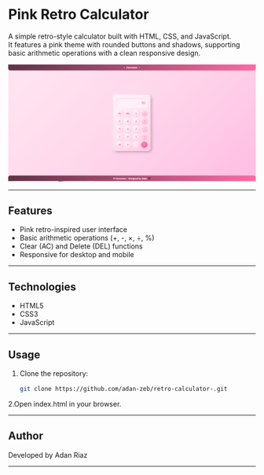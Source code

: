 # Pink Retro Calculator

A simple retro-style calculator built with HTML, CSS, and JavaScript.  
It features a pink theme with rounded buttons and shadows, supporting basic arithmetic operations with a clean responsive design.  

![Calculator Interface](calculator.PNG)

---

## Features
- Pink retro-inspired user interface  
- Basic arithmetic operations (+, -, ×, ÷, %)  
- Clear (AC) and Delete (DEL) functions  
- Responsive for desktop and mobile  

---

## Technologies
- HTML5  
- CSS3  
- JavaScript  

---

## Usage
1. Clone the repository:  
   ```bash
   git clone https://github.com/adan-zeb/retro-calculator-.git
2.Open index.html in your browser.

---

## Author
Developed by Adan Riaz

---
#


